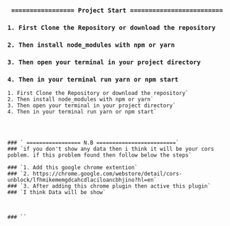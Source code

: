 ### ` ================= Project Start =========================`

### `1. First Clone the Repository or download the repository`
### `2. Then install node_modules with npm or yarn`
### `3. Then open your terminal in your project directory`
### `4. Then in your terminal run yarn or npm start`

```
1. First Clone the Repository or download the repository`
2. Then install node_modules with npm or yarn`
3. Then open your terminal in your project directory`
4. Then in your terminal run yarn or npm start`




### ` ================= N.B =========================`
### `if you don't show any data then i think it will be your cors poblem. if this problem found then follow below the steps`

### `1. Add this google chrome extention`
### `2. https://chrome.google.com/webstore/detail/cors-unblock/lfhmikememgdcahcdlaciloancbhjino?hl=en`
### `3. After adding this chrome plugin then active this plugin`
### `I think Data will be show`



### ``
